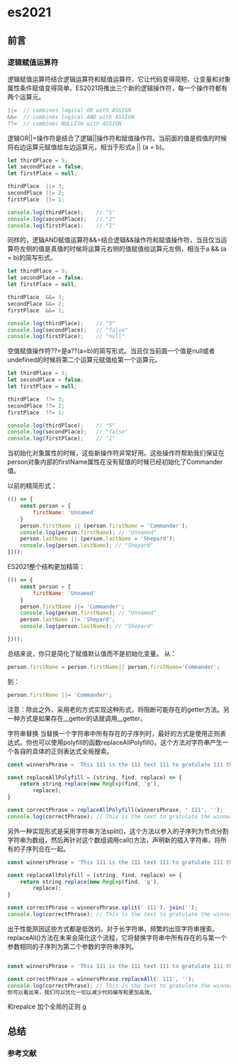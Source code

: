 # es2021

## 前言

### 逻辑赋值运算符

逻辑赋值运算符结合逻辑运算符和赋值运算符，它让代码变得简短、让变量和对象属性条件赋值变得简单。ES2021将推出三个新的逻辑操作符，每一个操作符都有两个运算元。

```js
||=  // combines logical OR with ASSIGN
&&=  // combines logical AND with ASSIGN
??=  // combines NULLISH with ASSIGN
```

逻辑OR||=操作符是结合了逻辑||操作符和赋值操作符。当前面的值是假值的时候将右边运算元赋值给左边运算元，相当于形式a || (a = b)。

```js
let thirdPlace = 5;
let secondPlace = false;
let firstPlace = null;

thirdPlace  ||= 3;
secondPlace ||= 2;
firstPlace  ||= 1;

console.log(thirdPlace);    // "5"
console.log(secondPlace);   // "2"
console.log(firstPlace);    // "1"
```

同样的，逻辑AND赋值运算符&&=结合逻辑&&操作符和赋值操作符，当且仅当运算符左侧的值是真值的时候将运算元右侧的值赋值给运算元左侧，相当于a && (a = b)的简写形式。

```js
let thirdPlace = 5;
let secondPlace = false;
let firstPlace = null;

thirdPlace  &&= 3;
secondPlace &&= 2;
firstPlace  &&= 1;

console.log(thirdPlace);    // "5"
console.log(secondPlace);   // "false"
console.log(firstPlace);    // "null"
```

空值赋值操作符??=是a??(a=b)的简写形式。当且仅当前面一个值是null或者undefined的时候将第二个运算元赋值给第一个运算元。

```js
let thirdPlace = 5;
let secondPlace = false;
let firstPlace = null;

thirdPlace  ??= 3;
secondPlace ??= 2;
firstPlace  ??= 1;

console.log(thirdPlace);    // "5"
console.log(secondPlace);   // "false"
console.log(firstPlace);    // "1"
```

当初始化对象属性的时候，这些新操作符非常好用。这些操作符帮助我们保证在person对象内部的firstName属性在没有赋值的时候已经初始化了Commander值。

以前的精简形式：

```js
(() => {
    const person = {
        firstName: 'Unnamed'
    }
    person.firstName || (person.firstName = 'Commander');
    console.log(person.firstName); // "Unnamed"
    person.lastName || (person.lastName = 'Shepard');
    console.log(person.lastName); // "Shepard"
})();
```

ES2021整个结构更加精简：

```js
(() => {
    const person = {
        firstName: 'Unnamed'
    }
    person.firstName ||= 'Commander';
    console.log(person.firstName); // "Unnamed"
    person.lastName ||= 'Shepard';
    console.log(person.lastName); // "Shepard"

})();
```

总结来说，你只是简化了赋值默认值而不是初始化变量。 从：

```js
person.firstName = person.firstName|| person.firstName='Commander';
```

到：

```js
person.firstName ||= 'Commander';
```

注意：除此之外，采用老的方式实现这种形式，将阻断可能存在的getter方法。另一种方式是如果存在__getter的话就调用__getter。

字符串替换
当替换一个字符串中所有存在的子序列时，最好的方式是使用正则表达式。你也可以使用polyfill的函数replaceAllPolyfill()，这个方法对字符串产生一个各自的具体的正则表达式全局搜索。

```js
const winnersPhrase = 'This 111 is the 111 text 111 to gratulate 111 the winners 111 of the 111 race!';

const replaceAllPolyfill = (string, find, replace) => {
    return string.replace(new RegExp(find, 'g'),
        replace);
}

const correctPhrase = replaceAllPolyfill(winnersPhrase, ' 111', '');
console.log(correctPhrase); // This is the text to gratulate the winners of the race!
```

另外一种实现形式是采用字符串方法split()，这个方法以参入的子序列为节点分割字符串为数组，然后再针对这个数组调用call()方法，声明新的插入字符串，将所有的子序列合在一起。

```js
const winnersPhrase = 'This 111 is the 111 text 111 to gratulate 111 the winners 111 of the 111 race!';

const replaceAllPolyfill = (string, find, replace) => {
    return string.replace(new RegExp(find, 'g'),
        replace);
}

const correctPhrase = winnersPhrase.split(' 111'). join('');
console.log(correctPhrase); // This is the text to gratulate the winners of the race!
```

出于性能原因这些方式都是低效的。对于长字符串，频繁的出现字符串搜索。replaceAll()方法在未来会简化这个流程，它将替换字符串中所有存在的与第一个参数相同的子序列为第二个参数的字符串序列。

```js

const winnersPhrase = 'This 111 is the 111 text 111 to gratulate 111 the winners 111 of the 111 race!';

const correctPhrase = winnersPhrase.replaceAll(' 111', '');
console.log(correctPhrase); // This is the text to gratulate the winners of the race!
你可以看出来，我们可以优化一切以减少代码编写和更加高效。
```

和repalce 加个全局的正则 g

## 总结

### 参考文献
